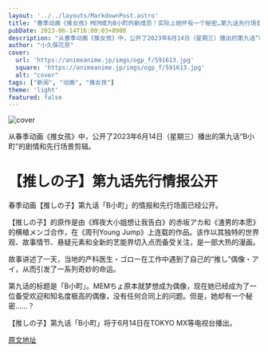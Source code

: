 ```yaml
---
layout: '../../layouts/MarkdownPost.astro'
title: "春季动画《推女孩》MEM成为B小町的新成员！实际上她怀有一个秘密…第九话先行场景剪辑"
pubDate: 2023-06-14T16:00:03+0900
description: "从春季动画《推女孩》中，公开了2023年6月14日（星期三）播出的第九话“B小町”的剧情和先行场景剪辑。"
author: "小久保花奈"
cover:
  url: 'https://animeanime.jp/imgs/ogp_f/591613.jpg'
  square: 'https://animeanime.jp/imgs/ogp_f/591613.jpg'
  alt: "cover"
tags: ["新闻", "动画", "推女孩"]
theme: 'light'
featured: false
---
```


![cover](https://animeanime.jp/imgs/ogp_f/591613.jpg)

从春季动画《推女孩》中，公开了2023年6月14日（星期三）播出的第九话“B小町”的剧情和先行场景剪辑。

# 【推しの子】第九话先行情报公开

春季动画【推しの子】第九话「B小町」的情报和先行场面已经公开。

【推しの子】的原作是由《辉夜大小姐想让我告白》的赤坂アカ和《渣男的本愿》的横槍メンゴ合作，在《周刊Young Jump》上连载的作品。该作以其独特的世界观、故事情节、悬疑元素和全新的艺能界切入点而备受关注，是一部大热的漫画。

故事讲述了一天，当地的产科医生・ゴロー在工作中遇到了自己的“推し”偶像・アイ，从而引发了一系列奇妙的命运。

第九话的标题是「B小町」。MEMちょ原本就梦想成为偶像，现在她已经成为了一位备受欢迎和知名度极高的偶像，没有任何合同上的问题。但是，她却有一个秘密……？

【推しの子】第九话「B小町」将于6月14日在TOKYO MX等电视台播出。

  [原文地址](https://animeanime.jp/article/2023/06/14/77913.html)